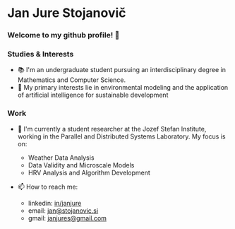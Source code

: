 # Jan Jure Stojanovič

### Welcome to my github profile! 👋

### Studies & Interests
- 📚 I'm an undergraduate student pursuing an interdisciplinary degree in Mathematics and Computer Science. 
- 🌱 My primary interests lie in environmental modeling and the application of artificial intelligence for sustainable development 

### Work 
- 💼 I'm currently a student researcher at the Jozef Stefan Institute, working in the Parallel and Distributed Systems Laboratory. My focus is on:
  * Weather Data Analysis
  * Data Validity and Microscale Models
  * HRV Analysis and Algorithm Development

- 📫 How to reach me:
  * linkedin: [in/janjure](https://www.linkedin.com/in/jan-jure-stojanovi%C4%8D-139964237/)
  * email: jan@stojanovic.si
  * gmail: janjures@gmail.com

